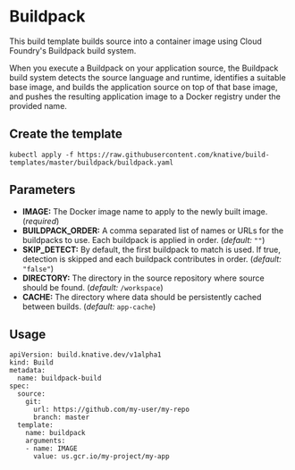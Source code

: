 # Buildpack

This build template builds source into a container image using Cloud Foundry's
Buildpack build system.

When you execute a Buildpack on your application source, the Buildpack build
system detects the source language and runtime, identifies a suitable base
image, and builds the application source on top of that base image, and pushes
the resulting application image to a Docker registry under the provided name.

## Create the template

```
kubectl apply -f https://raw.githubusercontent.com/knative/build-templates/master/buildpack/buildpack.yaml
```

## Parameters

* **IMAGE:** The Docker image name to apply to the newly built image.
    (_required_)
* **BUILDPACK_ORDER:** A comma separated list of names or URLs for the
    buildpacks to use. Each buildpack is applied in order. (_default:_ `""`)
* **SKIP_DETECT:** By default, the first buildpack to match is used. If true,
    detection is skipped and each buildpack contributes in order.
    (_default:_ `"false"`)
* **DIRECTORY:** The directory in the source repository where source
    should be found. (_default:_ `/workspace`)
* **CACHE:** The directory where data should be persistently cached
    between builds. (_default:_ `app-cache`)

## Usage

```
apiVersion: build.knative.dev/v1alpha1
kind: Build
metadata:
  name: buildpack-build
spec:
  source:
    git:
      url: https://github.com/my-user/my-repo
      branch: master
  template:
    name: buildpack
    arguments:
    - name: IMAGE
      value: us.gcr.io/my-project/my-app
```
